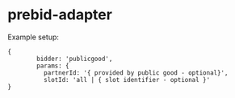# prebid-adapter

Example setup:

```
{
        bidder: 'publicgood',
        params: {
          partnerId: '{ provided by public good - optional}',
          slotId: 'all | { slot identifier - optional }'
}
```
